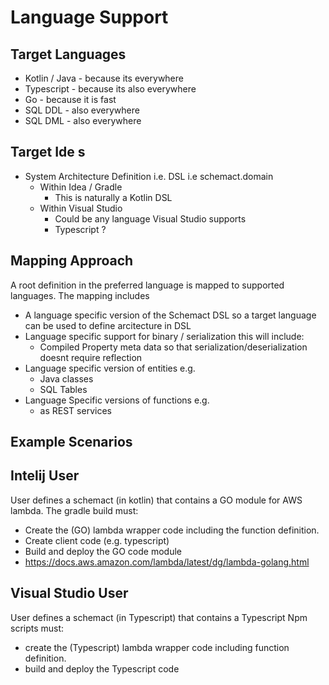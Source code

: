 # Language Support

## Target Languages
- Kotlin / Java - because its everywhere
- Typescript - because its also everywhere
- Go - because it is fast
- SQL DDL - also everywhere
- SQL DML - also everywhere

## Target Ide s
- System Architecture Definition i.e. DSL i.e schemact.domain
  - Within Idea / Gradle
    - This is naturally a Kotlin DSL  
  - Within Visual Studio
    - Could be any language Visual Studio supports 
    - Typescript ?

## Mapping Approach

A root definition in the preferred language is mapped to supported languages. The mapping includes
- A language specific version of the Schemact DSL so a target language can be used to define arcitecture in DSL
- Language specific support for binary / serialization this will include:
  - Compiled Property meta data so that serialization/deserialization doesnt require reflection 
- Language specific version of entities e.g.
  - Java classes
  - SQL Tables
- Language Specific versions of functions e.g.
  - as REST services 


## Example Scenarios

## Intelij User
User defines a schemact (in kotlin) that contains a GO module for AWS lambda. 
The gradle build must:
- Create the (GO) lambda wrapper code including the function definition.
- Create client code (e.g. typescript)
- Build and deploy the GO code module
- https://docs.aws.amazon.com/lambda/latest/dg/lambda-golang.html

## Visual Studio User
User defines a schemact (in Typescript) that contains a Typescript
Npm scripts must:
- create the (Typescript) lambda wrapper code including function definition.
- build and deploy the Typescript code







